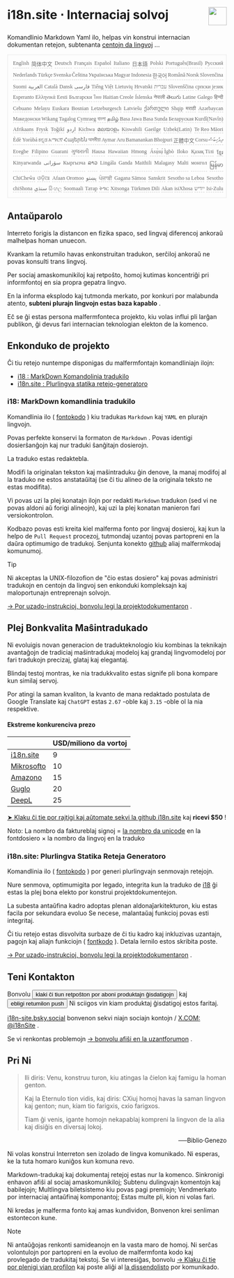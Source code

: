 <h1 style="display:flex;justify-content:space-between">i18n.site ⋅ Internaciaj solvoj<img src="//p.3ti.site/logo.svg" style="user-select:none;margin-top:-1px;width:42px"></h1>

Komandlinio Markdown Yaml ilo, helpas vin konstrui internacian dokumentan retejon, subtenanta [centojn da lingvoj](/i18/LANG_CODE) ...

<pre class="langli" style="display:flex;flex-wrap:wrap;background:transparent;border:1px solid #eee;font-size:12px;box-shadow:0 0 3px inset #eee;padding:12px 5px 4px 12px;justify-content:space-between;"><style>pre.langli i{font-weight:300;font-family:s;margin-right:2px;margin-bottom:8px;font-style:normal;color:#666;border-bottom:1px dashed #ccc;}</style><i>English</i><i>简体中文</i><i>Deutsch</i><i>Français</i><i>Español</i><i>Italiano</i><i>日本語</i><i>Polski</i><i>Português(Brasil)</i><i>Русский</i><i>Nederlands</i><i>Türkçe</i><i>Svenska</i><i>Čeština</i><i>Українська</i><i>Magyar</i><i>Indonesia</i><i>한국어</i><i>Română</i><i>Norsk</i><i>Slovenčina</i><i>Suomi</i><i>العربية</i><i>Català</i><i>Dansk</i><i>فارسی</i><i>Tiếng Việt</i><i>Lietuvių</i><i>Hrvatski</i><i>עברית</i><i>Slovenščina</i><i>српски језик</i><i>Esperanto</i><i>Ελληνικά</i><i>Eesti</i><i>Български</i><i>ไทย</i><i>Haitian Creole</i><i>Íslenska</i><i>नेपाली</i><i>తెలుగు</i><i>Latine</i><i>Galego</i><i>हिन्दी</i><i>Cebuano</i><i>Melayu</i><i>Euskara</i><i>Bosnian</i><i>Letzeburgesch</i><i>Latviešu</i><i>ქართული</i><i>Shqip</i><i>मराठी</i><i>Azərbaycan</i><i>Македонски</i><i>Wikang Tagalog</i><i>Cymraeg</i><i>বাংলা</i><i>தமிழ்</i><i>Basa Jawa</i><i>Basa Sunda</i><i>Беларуская</i><i>Kurdî(Navîn)</i><i>Afrikaans</i><i>Frysk</i><i>Toğikī</i><i>اردو</i><i>Kichwa</i><i>മലയാളം</i><i>Kiswahili</i><i>Gaeilge</i><i>Uzbek(Latin)</i><i>Te Reo Māori</i><i>Èdè Yorùbá</i><i>ಕನ್ನಡ</i><i>አማርኛ</i><i>Հայերեն</i><i>অসমীয়া</i><i>Aymar Aru</i><i>Bamanankan</i><i>Bhojpuri</i><i>正體中文</i><i>Corsu</i><i>ދިވެހިބަސް</i><i>Eʋegbe</i><i>Filipino</i><i>Guarani</i><i>ગુજરાતી</i><i>Hausa</i><i>Hawaiian</i><i>Hmong</i><i>Ásụ̀sụ́ Ìgbò</i><i>Iloko</i><i>Қазақ Тілі</i><i>ខ្មែរ</i><i>Kinyarwanda</i><i>سۆرانی</i><i>Кыргызча</i><i>ລາວ</i><i>Lingála</i><i>Ganda</i><i>Maithili</i><i>Malagasy</i><i>Malti</i><i>монгол</i><i>မြန်မာ</i><i>ChiCheŵa</i><i>ଓଡ଼ିଆ</i><i>Afaan Oromoo</i><i>پښتو</i><i>ਪੰਜਾਬੀ</i><i>Gagana Sāmoa</i><i>Sanskrit</i><i>Sesotho sa Leboa</i><i>Sesotho</i><i>chiShona</i><i>سنڌي</i><i>සිංහල</i><i>Soomaali</i><i>Татар</i><i>ትግር</i><i>Xitsonga</i><i>Türkmen Dili</i><i>Akan</i><i>isiXhosa</i><i>ייִדיש</i><i>Isi-Zulu</i></pre>

## Antaŭparolo

Interreto forigis la distancon en fizika spaco, sed lingvaj diferencoj ankoraŭ malhelpas homan unuecon.

Kvankam la retumilo havas enkonstruitan tradukon, serĉiloj ankoraŭ ne povas konsulti trans lingvoj.

Per sociaj amaskomunikiloj kaj retpoŝto, homoj kutimas koncentriĝi pri informfontoj en sia propra gepatra lingvo.

En la informa eksplodo kaj tutmonda merkato, por konkuri por malabunda atento, **subteni plurajn lingvojn estas baza kapablo** .

Eĉ se ĝi estas persona malfermfonteca projekto, kiu volas influi pli larĝan publikon, ĝi devus fari internacian teknologian elekton de la komenco.

## <a rel=id href="#project" id="project"></a> Enkonduko de projekto

Ĉi tiu retejo nuntempe disponigas du malfermfontajn komandliniajn ilojn:

* [i18 : MarkDown Komandolinia tradukilo](/i18/feature)
* [i18n.site : Plurlingva statika retejo-generatoro](/i18n.site)

### <a rel=id href="#i18" id="i18"></a> i18: MarkDown komandlinia tradukilo

Komandlinia ilo ( [fontokodo](https://github.com/i18n-site/rust/tree/main/i18) ) kiu tradukas `Markdown` kaj `YAML` en plurajn lingvojn.

Povas perfekte konservi la formaton de `Markdown` . Povas identigi dosierŝanĝojn kaj nur traduki ŝanĝitajn dosierojn.

La traduko estas redaktebla.

Modifi la originalan tekston kaj maŝintraduku ĝin denove, la manaj modifoj al la traduko ne estos anstataŭitaj (se ĉi tiu alineo de la originala teksto ne estas modifita).

Vi povas uzi la plej konatajn ilojn por redakti `Markdown` tradukon (sed vi ne povas aldoni aŭ forigi alineojn), kaj uzi la plej konatan manieron fari versiokontrolon.

Kodbazo povas esti kreita kiel malferma fonto por lingvaj dosieroj, kaj kun la helpo de `Pull Request` procezoj, tutmondaj uzantoj povas partopreni en la daŭra optimumigo de tradukoj. Senjunta konekto [github](//github.com) aliaj malfermkodaj komunumoj.

> [!TIP]
> Ni akceptas la UNIX-filozofion de "ĉio estas dosiero" kaj povas administri tradukojn en centojn da lingvoj sen enkonduki kompleksajn kaj maloportunajn entreprenajn solvojn.

[→ Por uzado-instrukcioj, bonvolu legi la projektodokumentaron](/i18) .

## Plej Bonkvalita Maŝintradukado

Ni evoluigis novan generacion de tradukteknologio kiu kombinas la teknikajn avantaĝojn de tradiciaj maŝintradukaj modeloj kaj grandaj lingvomodeloj por fari tradukojn precizaj, glataj kaj elegantaj.

Blindaj testoj montras, ke nia tradukkvalito estas signife pli bona kompare kun similaj servoj.

Por atingi la saman kvaliton, la kvanto de mana redaktado postulata de Google Translate kaj `ChatGPT` estas `2.67` -oble kaj `3.15` -oble ol la nia respektive.

#### <a rel=id href="#price" id="price"></a> Ekstreme konkurenciva prezo

|                                                                                   | USD/miliono da vortoj |
| --------------------------------------------------------------------------------- | ------------- |
| [i18n.site](https://i18n.site)                                                    | 9             |
| [Mikrosofto](https://azure.microsoft.com/pricing/details/cognitive-services/translator) | 10            |
| [Amazono](https://aws.amazon.com/translate/pricing)                                | 15            |
| [Guglo](https://cloud.google.com/translate/pricing)                                | 20            |
| [DeepL](https://www.deepl.com/zh/pro#developer)                                  | 25            |

[➤ Klaku ĉi tie por rajtigi kaj aŭtomate sekvi la github i18n.site](https://github.com/login/oauth/authorize?client_id=Ov23liuGAmK0plc9FgB3&amp;scope=user:email,user:follow,public_repo) kaj **ricevi $50** !

Noto: La nombro da faktureblaj signoj = [la nombro da unicode](https://en.wikipedia.org/wiki/Unicode) en la fontdosiero × la nombro da lingvoj en la traduko

### i18n.site: Plurlingva Statika Reteja Generatoro

Komandlinia ilo ( [fontokodo](https://github.com/i18n-site/rust/tree/main/i18n-site) ) por generi plurlingvajn senmovajn retejojn.

Nure senmova, optimumigita por legado, integrita kun la traduko de [i18](#i18) ĝi estas la plej bona elekto por konstrui projektdokumentejon.

La subesta antaŭfina kadro adoptas plenan aldonaĵarkitekturon, kiu estas facila por sekundara evoluo Se necese, malantaŭaj funkcioj povas esti integritaj.

Ĉi tiu retejo estas disvolvita surbaze de ĉi tiu kadro kaj inkluzivas uzantajn, pagojn kaj aliajn funkciojn ( [fontkodo](/i18n.site/c/src) ). Detala lernilo estos skribita poste.

[→ Por uzado-instrukcioj, bonvolu legi la projektodokumentaron](/i18n.site) .

## Teni Kontakton

Bonvolu <button onclick="mailsub()">klaki ĉi tiun retpoŝton por aboni produktajn ĝisdatigojn</button> kaj <button onclick="webpush()">ebligi retumilon push</button> Ni sciigos vin kiam produktaj ĝisdatigoj estos faritaj.

[i18n-site.bsky.social](https://bsky.app/profile/i18n-site.bsky.social) bonvenon sekvi niajn sociajn kontojn / [X.COM: @i18nSite](https://x.com/i18nSite) .

Se vi renkontas problemojn [→ bonvolu afiŝi en la uzantforumon](https://groups.google.com/u/1/g/i18n) .

## Pri Ni

> Ili diris: Venu, konstruu turon, kiu atingas la ĉielon kaj famigu la homan genton.
>
> Kaj la Eternulo tion vidis, kaj diris: CXiuj homoj havas la saman lingvon kaj genton; nun, kiam tio farigxis, cxio farigxos.
>
> Tiam ĝi venis, igante homojn nekapablaj kompreni la lingvon de la alia kaj disiĝis en diversaj lokoj.

<p style="text-align:right">──Biblio·Genezo</p>

Ni volas konstrui Interreton sen izolado de lingva komunikado.
Ni esperas, ke la tuta homaro kuniĝos kun komuna revo.

Markdown-tradukaj kaj dokumentaj retejoj estas nur la komenco.
Sinkronigi enhavon afiŝi al sociaj amaskomunikiloj;
Subtenu dulingvajn komentojn kaj babilejojn;
Multlingva biletsistemo kiu povas pagi premiojn;
Vendmerkato por internaciaj antaŭfinaj komponantoj;
Estas multe pli, kion ni volas fari.

Ni kredas je malferma fonto kaj amas kundividon,
Bonvenon krei senliman estontecon kune.

> [!NOTE]
> Ni antaŭĝojas renkonti samideanojn en la vasta maro de homoj.
> Ni serĉas volontulojn por partopreni en la evoluo de malfermfonta kodo kaj provlegado de tradukitaj tekstoj.
> Se vi interesiĝas, bonvolu [→ Klaku ĉi tie por plenigi vian profilon](https://ggl.link/i18n) kaj poste aliĝi al [la dissendolisto](https://groups.google.com/u/2/g/i18n-site) por komunikado.